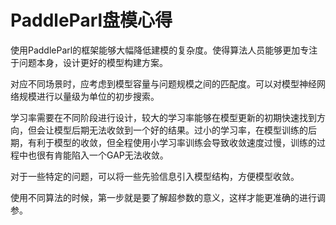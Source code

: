 # PaddleParl盘模心得

使用PaddleParl的框架能够大幅降低建模的复杂度。使得算法人员能够更加专注于问题本身，设计更好的模型构建方案。

对应不同场景时，应考虑到模型容量与问题规模之间的匹配度。可以对模型神经网络规模进行以量级为单位的初步搜索。

学习率需要在不同阶段进行设计，较大的学习率能够在模型更新的初期快速找到方向，但会让模型后期无法收敛到一个好的结果。过小的学习率，在模型训练的后期，有利于模型的收敛，但全程使用小学习率训练会导致收敛速度过慢，训练的过程中也很有肯能陷入一个GAP无法收敛。

对于一些特定的问题，可以将一些先验信息引入模型结构，方便模型收敛。

使用不同算法的时候，第一步就是要了解超参数的意义，这样才能更准确的进行调参。